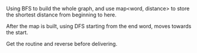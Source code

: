 
Using BFS to build the whole graph, and use map<word, distance> to store the shortest distance from beginning to here.   

After the map is built, using DFS starting from the end word, moves towards the start. 

Get the routine and reverse before delivering.    

 
